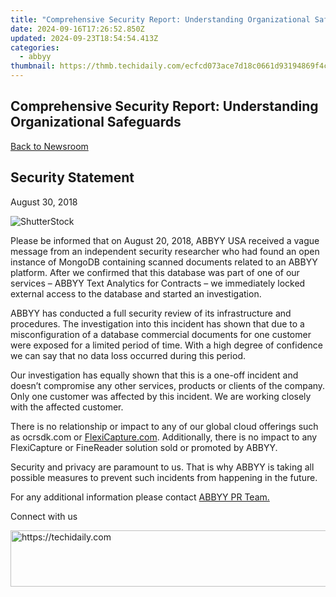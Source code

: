 ```yaml
---
title: "Comprehensive Security Report: Understanding Organizational Safeguards"
date: 2024-09-16T17:26:52.850Z
updated: 2024-09-23T18:54:54.413Z
categories:
  - abbyy
thumbnail: https://thmb.techidaily.com/ecfcd073ace7d18c0661d93194869f4c69c9a93b7f7e0b0c3bf6cf212d7d6071.jpg
---
```


## Comprehensive Security Report: Understanding Organizational Safeguards

[Back to Newsroom](https://tools.techidaily.com/abbyy/products/)

## Security Statement

August 30, 2018

![ShutterStock](https://content.abbyy.com/-/media/project/abbyy/abbyy/branchtemplates/shutterstock_1272462163_1296-x-729.jpg?h=729&iar=0&w=1296)

Please be informed that on August 20, 2018, ABBYY USA received a vague message from an independent security researcher who had found an open instance of MongoDB containing scanned documents related to an ABBYY platform. After we confirmed that this database was part of one of our services – ABBYY Text Analytics for Contracts – we immediately locked external access to the database and started an investigation.

ABBYY has conducted a full security review of its infrastructure and procedures. The investigation into this incident has shown that due to a misconfiguration of a database commercial documents for one customer were exposed for a limited period of time. With a high degree of confidence we can say that no data loss occurred during this period.

Our investigation has equally shown that this is a one-off incident and doesn’t compromise any other services, products or clients of the company. Only one customer was affected by this incident. We are working closely with the affected customer.

There is no relationship or impact to any of our global cloud offerings such as ocrsdk.com or [FlexiCapture.com](https://flexicapture.com/ "FlexiCapture"). Additionally, there is no impact to any FlexiCapture or FineReader solution sold or promoted by ABBYY.

Security and privacy are paramount to us. That is why ABBYY is taking all possible measures to prevent such incidents from happening in the future.

For any additional information please contact [ABBYY PR Team.](https://tools.techidaily.com/abbyy/products/)

Connect with us

<ins class="adsbygoogle"
     style="display:block"
     data-ad-format="autorelaxed"
     data-ad-client="ca-pub-7571918770474297"
     data-ad-slot="1223367746"></ins>

<ins class="adsbygoogle"
     style="display:block"
     data-ad-client="ca-pub-7571918770474297"
     data-ad-slot="8358498916"
     data-ad-format="auto"
     data-full-width-responsive="true"></ins>



<!-- affiliate ads begin -->
<a href="https://appsumo.8odi.net/c/5597632/2037338/7443" target="_top" id="2037338">
  <img src="//a.impactradius-go.com/display-ad/7443-2037338" border="0" alt="https://techidaily.com" width="728" height="90"/>
</a>
<img height="0" width="0" src="https://appsumo.8odi.net/i/5597632/2037338/7443" style="position:absolute;visibility:hidden;" border="0" />
<!-- affiliate ads end -->

